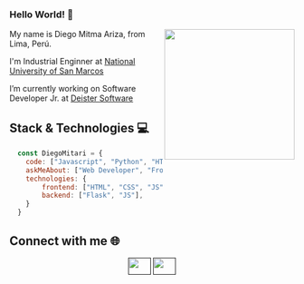 ### Hello World! 👋


<img align='right' src="https://giphy.com/gifs/CapgeminiIndia-coding-techchallenge2020-techchallenge-u2pmTWUi0MXjyrMaVj" width="230">
<p>
   My name is Diego Mitma Ariza, from Lima, Perú.
</p>
<p>
   I'm Industrial Enginner at <a href="https://unmsm.edu.pe/">National University of San Marcos</a>
</p>
<p>
   I’m currently working on Software Developer Jr. at <a href="https://www.deister.net/">Deister Software</a>
</p>

 ## Stack & Technologies 💻
 
 ```javascript
   const DiegoMitari = {
     code: ["Javascript", "Python", "HTML", "CSS", "C++"],
     askMeAbout: ["Web Developer", "Frontend Developer", "JavaScript Developer"],
     technologies: {
         frontend: ["HTML", "CSS", "JS", "Bootstrap"],
         backend: ["Flask", "JS"],
     }
   }
```
 
 ## Connect with me 🌐
 
 <p align="center">
     <a href="" target="blank"><img align="center" src="https://raw.githubusercontent.com/rahuldkjain/github-profile-readme-generator/master/src/images/icons/Social/linked-in-alt.svg" alt="" height="30" width="40" /></a>
     <a href="" target="blank"><img align="center" src="https://raw.githubusercontent.com/rahuldkjain/github-profile-readme-generator/master/src/images/icons/Social/instagram.svg" alt="" height="30" width="40" /></a>
</p>

